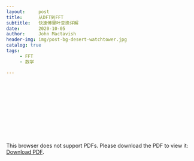 ```yaml
---
layout:     post
title:      从DFT到FFT
subtitle:   快速傅里叶变换详解
date:       2020-10-05
author:     John Mactavish
header-img: img/post-bg-desert-watchtower.jpg
catalog: true
tags:
     - FFT
     - 数学

---
```

<object data="https://gonearewe.coding.net/p/blog/d/myblog/git/raw/master/img/post-2020-fft.pdf" type="application/pdf" width="700px" height="13000px">
    <embed src="https://gonearewe.coding.net/p/blog/d/myblog/git/raw/master/img/post-2020-fft.pdf">
        <p>This browser does not support PDFs. Please download the PDF to view it: <a href="https://gonearewe.coding.net/p/blog/d/myblog/git/raw/master/img/post-2020-fft.pdf">Download PDF</a>.</p>
    </embed>
</object>
